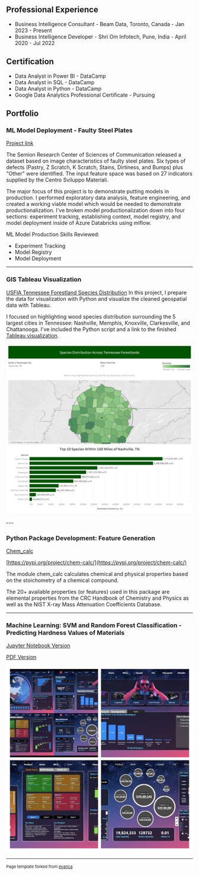 ## Professional Experience

- Business Intelligence Consultant - Beam Data, Toronto, Canada - Jan 2023 - Present
- Business Intelligence Developer  - Shri Om Infotech, Pune, India - April 2020 - Jul 2022 

## Certification

- Data Analyst in Power BI - DataCamp
- Data Analyst in SQL - DataCamp
- Data Analyst in Python - DataCamp
- Google Data Analytics Professional Certificate - Pursuing

## Portfolio

### ML Model Deployment - Faulty Steel Plates
[Project link](https://github.com/garne041/Faulty-Steel-Plates)

The Semion Research Center of Sciences of Communication released a dataset based on image characteristics of faulty steel plates. Six types of defects (Pastry, Z Scratch, K Scratch, Stains, Dirtiness, and Bumps) plus "Other" were identified. The input feature space was based on 27 indicators supplied by the Centro Sviluppo Materiali.

The major focus of this project is to demonstrate putting models in production. I performed exploratory data analysis, feature engineering, and created a working viable model which would be needed to demonstrate productionalization. I've broken model productionalization down into four sections: experiment tracking, establishing context, model registry, and model deployment inside of Azure Databricks using mlflow.

ML Model Production Skills Reviewed:
- Experiment Tracking
- Model Registry
- Model Deployment

---
### GIS Tableau Visualization
[USFIA Tennessee Forestland Species Distribution](https://github.com/garne041/USFIA-Tennessee-Forestland)
In this project, I prepare the data for visualization with Python and visualize the cleaned geospatial data with Tableau.

I focused on highlighting wood species distribution surrounding the 5 largest cities in Tennessee: Nashville, Memphis, Knoxville, Clarkesville, and Chattanooga. I've included the Python script and a link to the finished [Tableau visualization](https://public.tableau.com/app/profile/joy.garnett/viz/TennesseeSpeciesDistribution/TNForestryDashboard).

 <p align = "center">
<a href = "https://github.com/garne041/USFIA-Tennessee-Forestland"><img src = "images/TN%20Forestry%20Dashboard.png" width="600"></a>
 </p>
---

### Python Package Development: Feature Generation
[Chem_calc](https://github.com/garne041/chem_calc)

[https://pypi.org/project/chem-calc/](https://pypi.org/project/chem-calc/)

The module chem_calc calculates chemical and physical properties based on the stoichometry of a chemical compound.

The 20+ available properties (or features) used in this package are elemental properties from the CRC Handbook of Chemistry and Physics as well as the NIST X-ray Mass Attenuation Coefficients Database.

---

### Machine Learning: SVM and Random Forest Classification - Predicting Hardness Values of Materials
[Jupyter Notebook Version](https://github.com/garne041/garne041.github.io/blob/master/Project1.ipynb)

[PDF Version](https://github.com/garne041/garne041.github.io/blob/master/Project1.pdf)

<img src="images/Project1_Thumbnail2.png?raw=true"/>



<!---
[Project 2 Title](/pdf/sample_presentation.pdf)
<img src="images/dummy_thumbnail.jpg?raw=true"/>

---
[Project 3 Title](http://example.com/)
<img src="images/dummy_thumbnail.jpg?raw=true"/>

---

### Category Name 2

- [Project 1 Title](http://example.com/)
- [Project 2 Title](http://example.com/)
- [Project 3 Title](http://example.com/)
- [Project 4 Title](http://example.com/)
- [Project 5 Title](http://example.com/)

---
--->




---
<p style="font-size:11px">Page template forked from <a href="https://github.com/evanca/quick-portfolio">evanca</a></p>
<!-- Remove above link if you don't want to attibute -->
